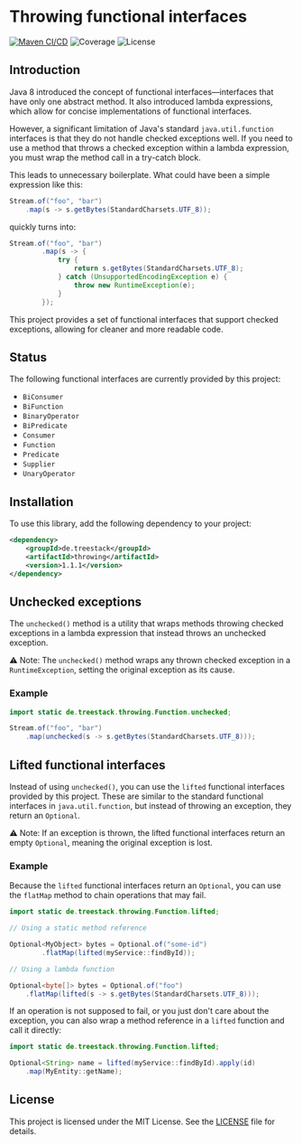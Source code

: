 # Throwing functional interfaces

[![Maven CI/CD](https://github.com/treestack/throwing/actions/workflows/build.yml/badge.svg)](https://github.com/treestack/throwing/actions/workflows/build.yml)
![Coverage](https://treestack-static.s3.eu-central-1.amazonaws.com/badges/jacoco.svg)
![License](https://img.shields.io/github/license/treestack/throwing)

## Introduction

Java 8 introduced the concept of functional interfaces—interfaces that have only one abstract method. It also introduced lambda expressions, which allow for concise implementations of functional interfaces.

However, a significant limitation of Java's standard `java.util.function` interfaces is that they do not handle checked exceptions well. If you need to use a method that throws a checked exception within a lambda expression, you must wrap the method call in a try-catch block.

This leads to unnecessary boilerplate. What could have been a simple expression like this:

```java
Stream.of("foo", "bar")
    .map(s -> s.getBytes(StandardCharsets.UTF_8));
```

quickly turns into:

```java
Stream.of("foo", "bar")
        .map(s -> {
            try {
                return s.getBytes(StandardCharsets.UTF_8);
            } catch (UnsupportedEncodingException e) {
                throw new RuntimeException(e);
            }
        });
```

This project provides a set of functional interfaces that support checked exceptions, allowing for cleaner and more readable code.

## Status

The following functional interfaces are currently provided by this project:

- `BiConsumer`
- `BiFunction`
- `BinaryOperator`
- `BiPredicate`
- `Consumer`
- `Function`
- `Predicate`
- `Supplier`
- `UnaryOperator`

## Installation

To use this library, add the following dependency to your project:

```xml
<dependency>
    <groupId>de.treestack</groupId>
    <artifactId>throwing</artifactId>
    <version>1.1.1</version>
</dependency>
```

## Unchecked exceptions

The `unchecked()` method is a utility that wraps methods throwing checked exceptions in a lambda expression that instead throws an unchecked exception.

⚠ Note: The `unchecked()` method wraps any thrown checked exception in a `RuntimeException`, setting the original exception as its cause.

### Example

```java 
import static de.treestack.throwing.Function.unchecked;

Stream.of("foo", "bar")
    .map(unchecked(s -> s.getBytes(StandardCharsets.UTF_8)));
```


## Lifted functional interfaces

Instead of using `unchecked()`, you can use the `lifted` functional interfaces provided by this project. These are similar to the standard functional interfaces in `java.util.function`, but instead of throwing an exception, they return an `Optional`.

⚠ Note: If an exception is thrown, the lifted functional interfaces return an empty `Optional`, meaning the original exception is lost.

### Example

Because the `lifted` functional interfaces return an `Optional`, you can use the `flatMap` method to chain operations that may fail.

```java
import static de.treestack.throwing.Function.lifted;

// Using a static method reference

Optional<MyObject> bytes = Optional.of("some-id")
        .flatMap(lifted(myService::findById));

// Using a lambda function

Optional<byte[]> bytes = Optional.of("foo")
    .flatMap(lifted(s -> s.getBytes(StandardCharsets.UTF_8)));
```

If an operation is not supposed to fail, or you just don't care about the exception, you can also wrap a method reference in a `lifted` function and call it directly: 

```java
import static de.treestack.throwing.Function.lifted;

Optional<String> name = lifted(myService::findById).apply(id)
    .map(MyEntity::getName);
```

## License

This project is licensed under the MIT License. See the [LICENSE](LICENSE) file for details.
